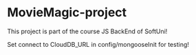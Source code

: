 # MovieMagic-project

This project is part of the course JS BackEnd of SoftUni!

Set connect to CloudDB_URL in config/mongooseInit for testing!